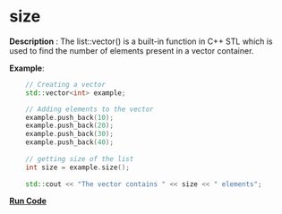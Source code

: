 # size

**Description** : The list::vector() is a built-in function in C++ STL which is used to find the number of elements present in a vector container.

**Example**:
```cpp
    // Creating a vector
    std::vector<int> example;

    // Adding elements to the vector
    example.push_back(10); 
    example.push_back(20); 
    example.push_back(30); 
    example.push_back(40); 
  
    // getting size of the list 
    int size = example.size(); 
  
    std::cout << "The vector contains " << size << " elements"; 
```

**[Run Code](https://rextester.com/MWSFM68903)**
